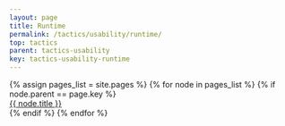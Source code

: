```yaml
---
layout: page
title: Runtime
permalink: /tactics/usability/runtime/
top: tactics
parent: tactics-usability
key: tactics-usability-runtime
---
```


<dl>
{% assign pages_list = site.pages %}
{% for node in pages_list %}
    {% if node.parent == page.key %}
        <dt>
            <a href="{{ node.url | relative_url }}">{{ node.title }}</a>
        </dt>
    {% endif %}
{% endfor %}
</dl>
